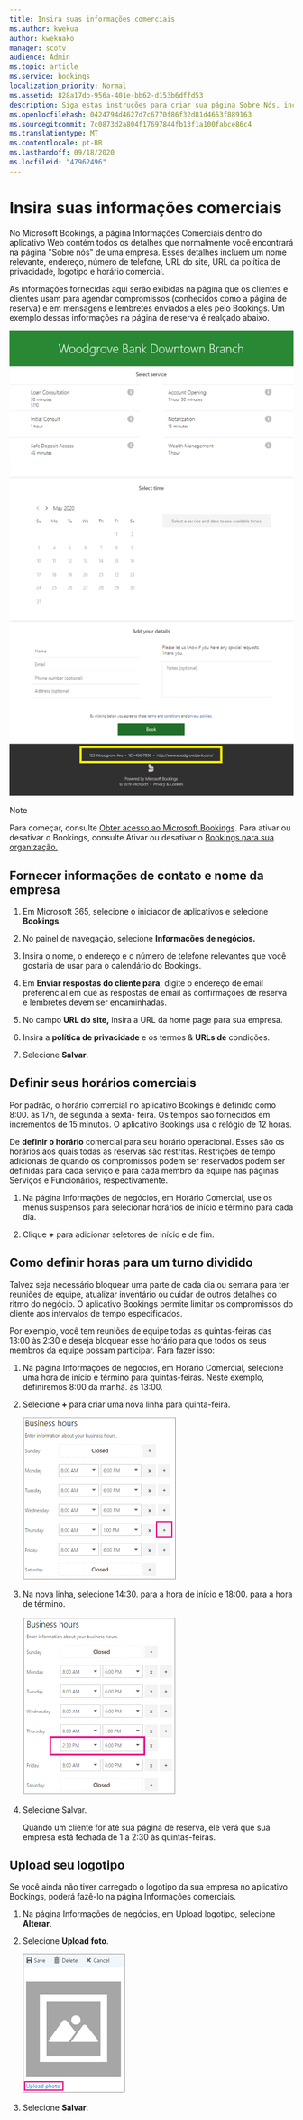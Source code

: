 ```yaml
---
title: Insira suas informações comerciais
ms.author: kwekua
author: kwekuako
manager: scotv
audience: Admin
ms.topic: article
ms.service: bookings
localization_priority: Normal
ms.assetid: 828a17db-956a-401e-bb62-d153b6dffd53
description: Siga estas instruções para criar sua página Sobre Nós, incluindo nome da empresa, endereço, número de telefone, URL do site, logotipo e horário comercial no Microsoft Bookings.
ms.openlocfilehash: 0424794d4627d7c6770f86f32d81d4653f889163
ms.sourcegitcommit: 7c0873d2a804f17697844fb13f1a100fabce86c4
ms.translationtype: MT
ms.contentlocale: pt-BR
ms.lasthandoff: 09/18/2020
ms.locfileid: "47962496"
---
```

# <a name="enter-your-business-information"></a>Insira suas informações comerciais

No Microsoft Bookings, a página Informações Comerciais dentro do aplicativo Web contém todos os detalhes que normalmente você encontrará na página "Sobre nós" de uma empresa. Esses detalhes incluem um nome relevante, endereço, número de telefone, URL do site, URL da política de privacidade, logotipo e horário comercial.

As informações fornecidas aqui serão exibidas na página que os clientes e clientes usam para agendar compromissos (conhecidos como a página de reserva) e em mensagens e lembretes enviados a eles pelo Bookings. Um exemplo dessas informações na página de reserva é realçado abaixo.

   ![Exemplo da página Imagem de Informações Comerciais no Microsoft Bookings](../media/bookings-business-info.png)

> [!NOTE]
> Para começar, consulte [Obter acesso ao Microsoft Bookings](get-access.md). Para ativar ou desativar o Bookings, consulte Ativar ou desativar o [Bookings para sua organização.](turn-bookings-on-or-off.md)

## <a name="provide-business-name-and-contact-information"></a>Fornecer informações de contato e nome da empresa

1. Em Microsoft 365, selecione o iniciador de aplicativos e selecione **Bookings**.

1. No painel de navegação, selecione **Informações de negócios.**

1. Insira o nome, o endereço e o número de telefone relevantes que você gostaria de usar para o calendário do Bookings.

1. Em **Enviar respostas do cliente para**, digite o endereço de email preferencial em que as respostas de email às confirmações de reserva e lembretes devem ser encaminhadas.

1. No campo **URL do site,** insira a URL da home page para sua empresa.

1. Insira a **política de privacidade** e os termos & **URLs de** condições.

1. Selecione **Salvar**.

## <a name="set-your-business-hours"></a>Definir seus horários comerciais

Por padrão, o horário comercial no aplicativo Bookings é definido como 8:00. às 17h, de segunda a sexta- feira. Os tempos são fornecidos em incrementos de 15 minutos. O aplicativo Bookings usa o relógio de 12 horas.

De **definir o horário** comercial para seu horário operacional. Esses são os horários aos quais todas as reservas são restritas. Restrições de tempo adicionais de quando os compromissos podem ser reservados podem ser definidas para cada serviço e para cada membro da equipe nas páginas Serviços e Funcionários, respectivamente.

1. Na página Informações de negócios, em Horário Comercial, use os menus suspensos para selecionar horários de início e término para cada dia.

1. Clique **+** para adicionar seletores de início e de fim.

## <a name="how-to-set-hours-for-a-split-shift"></a>Como definir horas para um turno dividido

Talvez seja necessário bloquear uma parte de cada dia ou semana para ter reuniões de equipe, atualizar inventário ou cuidar de outros detalhes do ritmo do negócio. O aplicativo Bookings permite limitar os compromissos do cliente aos intervalos de tempo especificados.

Por exemplo, você tem reuniões de equipe todas as quintas-feiras das 13:00 às 2:30 e deseja bloquear esse horário para que todos os seus membros da equipe possam participar. Para fazer isso:

1. Na página Informações de negócios, em Horário Comercial, selecione uma hora de início e término para quintas-feiras. Neste exemplo, definiremos 8:00 da manhã. às 13:00.

1. Selecione **+** para criar uma nova linha para quinta-feira.

   ![Imagem da interface do usuário do horário comercial](../media/bookings-split-shift.png)

1. Na nova linha, selecione 14:30. para a hora de início e 18:00. para a hora de término.

   ![Imagem da interface do usuário do horário comercial com horas adicionadas](../media/bookings-split-shift-hours.png)

1. Selecione Salvar.

    Quando um cliente for até sua página de reserva, ele verá que sua empresa está fechada de 1 a 2:30 às quintas-feiras.

## <a name="upload-your-logo"></a>Upload seu logotipo

Se você ainda não tiver carregado o logotipo da sua empresa no aplicativo Bookings, poderá fazê-lo na página Informações comerciais.

1. Na página Informações de negócios, em Upload logotipo, selecione **Alterar**.

1. Selecione **Upload foto**.

   ![Imagem do botão carregar foto](../media/bookings-upload-photo.png)

1. Selecione **Salvar**.
